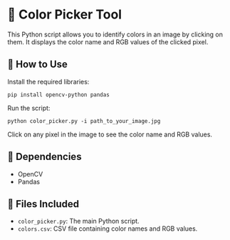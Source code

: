 # 🌈 Color Picker Tool
This Python script allows you to identify colors in an image by clicking on them. It displays the color name and RGB values of the clicked pixel.

## 🚀 How to Use
Install the required libraries:

```
pip install opencv-python pandas
```

Run the script:

```
python color_picker.py -i path_to_your_image.jpg
```

Click on any pixel in the image to see the color name and RGB values.

## 🔧 Dependencies
- OpenCV
- Pandas
## 📁 Files Included
- `color_picker.py`: The main Python script.
- `colors.csv`: CSV file containing color names and RGB values.
